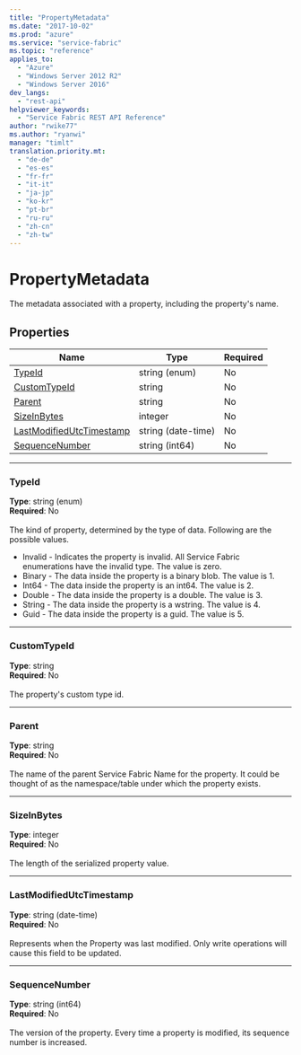 ```yaml
---
title: "PropertyMetadata"
ms.date: "2017-10-02"
ms.prod: "azure"
ms.service: "service-fabric"
ms.topic: "reference"
applies_to: 
  - "Azure"
  - "Windows Server 2012 R2"
  - "Windows Server 2016"
dev_langs: 
  - "rest-api"
helpviewer_keywords: 
  - "Service Fabric REST API Reference"
author: "rwike77"
ms.author: "ryanwi"
manager: "timlt"
translation.priority.mt: 
  - "de-de"
  - "es-es"
  - "fr-fr"
  - "it-it"
  - "ja-jp"
  - "ko-kr"
  - "pt-br"
  - "ru-ru"
  - "zh-cn"
  - "zh-tw"
---
```

# PropertyMetadata

The metadata associated with a property, including the property's name.

## Properties

| Name | Type | Required |
| --- | --- | --- |
| [TypeId](#typeid) | string (enum) | No |
| [CustomTypeId](#customtypeid) | string | No |
| [Parent](#parent) | string | No |
| [SizeInBytes](#sizeinbytes) | integer | No |
| [LastModifiedUtcTimestamp](#lastmodifiedutctimestamp) | string (date-time) | No |
| [SequenceNumber](#sequencenumber) | string (int64) | No |

____
### TypeId
__Type__: string (enum) <br/>
__Required__: No<br/>
<br/>
The kind of property, determined by the type of data. Following are the possible values.

- Invalid - Indicates the property is invalid. All Service Fabric enumerations have the invalid type. The value is zero.
- Binary - The data inside the property is a binary blob. The value is 1.
- Int64 - The data inside the property is an int64. The value is 2.
- Double - The data inside the property is a double. The value is 3.
- String - The data inside the property is a wstring. The value is 4.
- Guid - The data inside the property is a guid. The value is 5.


____
### CustomTypeId
__Type__: string <br/>
__Required__: No<br/>
<br/>
The property's custom type id.

____
### Parent
__Type__: string <br/>
__Required__: No<br/>
<br/>
The name of the parent Service Fabric Name for the property. It could be thought of as the namespace/table under which the property exists.

____
### SizeInBytes
__Type__: integer <br/>
__Required__: No<br/>
<br/>
The length of the serialized property value.

____
### LastModifiedUtcTimestamp
__Type__: string (date-time) <br/>
__Required__: No<br/>
<br/>
Represents when the Property was last modified. Only write operations will cause this field to be updated.

____
### SequenceNumber
__Type__: string (int64) <br/>
__Required__: No<br/>
<br/>
The version of the property. Every time a property is modified, its sequence number is increased.
